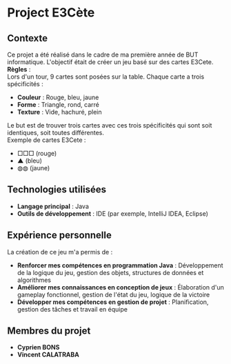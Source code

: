# Project E3Cète

## Contexte  
Ce projet a été réalisé dans le cadre de ma première année de BUT informatique. L'objectif était de créer un jeu basé sur des cartes E3Cete.  
**Règles** :  
Lors d'un tour, 9 cartes sont posées sur la table. Chaque carte a trois spécificités :  
- **Couleur** : Rouge, bleu, jaune  
- **Forme** : Triangle, rond, carré  
- **Texture** : Vide, hachuré, plein  

Le but est de trouver trois cartes avec ces trois spécificités qui sont soit identiques, soit toutes différentes.  
Exemple de cartes E3Cete :  
- □□□ (rouge)  
- ▲ (bleu)  
- ◍◍ (jaune)

## Technologies utilisées  
- **Langage principal** : Java  
- **Outils de développement** : IDE (par exemple, IntelliJ IDEA, Eclipse)

## Expérience personnelle  
La création de ce jeu m'a permis de :  
- **Renforcer mes compétences en programmation Java** : Développement de la logique du jeu, gestion des objets, structures de données et algorithmes  
- **Améliorer mes connaissances en conception de jeux** : Élaboration d'un gameplay fonctionnel, gestion de l'état du jeu, logique de la victoire  
- **Développer mes compétences en gestion de projet** : Planification, gestion des tâches et travail en équipe

## Membres du projet  
- **Cyprien BONS**  
- **Vincent CALATRABA**
